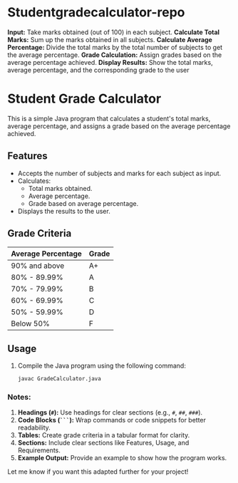 # Studentgradecalculator-repo

**Input:** Take marks obtained (out of 100) in each subject.
**Calculate Total Marks:** Sum up the marks obtained in all subjects.
**Calculate Average Percentage:** Divide the total marks by the total number of subjects to get the
average percentage.
**Grade Calculation:** Assign grades based on the average percentage achieved.
**Display Results:** Show the total marks, average percentage, and the corresponding grade to the user

# Student Grade Calculator

This is a simple Java program that calculates a student's total marks, average percentage, and assigns a grade based on the average percentage achieved.

## Features

- Accepts the number of subjects and marks for each subject as input.
- Calculates:
  - Total marks obtained.
  - Average percentage.
  - Grade based on average percentage.
- Displays the results to the user.

## Grade Criteria

| Average Percentage | Grade |
|---------------------|-------|
| 90% and above       | A+    |
| 80% - 89.99%        | A     |
| 70% - 79.99%        | B     |
| 60% - 69.99%        | C     |
| 50% - 59.99%        | D     |
| Below 50%           | F     |

## Usage

1. Compile the Java program using the following command:
   ```bash
   javac GradeCalculator.java


### Notes:

1. **Headings (`#`):** Use headings for clear sections (e.g., `#`, `##`, `###`).
2. **Code Blocks (` ``` `):** Wrap commands or code snippets for better readability.
3. **Tables:** Create grade criteria in a tabular format for clarity.
4. **Sections:** Include clear sections like Features, Usage, and Requirements.
5. **Example Output:** Provide an example to show how the program works.

Let me know if you want this adapted further for your project!
